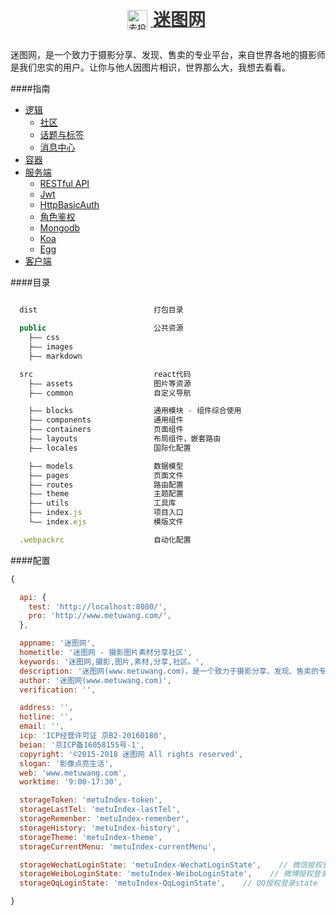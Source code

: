 <div align="center">
  <a href="https://www.metuwang.com/" target="_blank" rel="noopener noreferrer nofollow">
    <img src="https://www.metuwang.com/images/favicon.png" width="auto" height="32px" alt="去投网logo" style=" position: relative; right: 5px;top:6px;" />
    <strong style="color: #333; font-size: 28px; line-height: 32px;">迷图网</strong>
  </a>
</div>


## 

迷图网，是一个致力于摄影分享、发现、售卖的专业平台，来自世界各地的摄影师是我们忠实的用户。让你与他人因图片相识，世界那么大，我想去看看。



####指南

- [逻辑](logic/README.md)
  * [社区](logic/Community.md)
  * [话题与标签](logic/Topic.md)
  * [消息中心](logic/Message.md)
- [容器](docker/README.md)
- [服务端](server/README.md)
  - [RESTful API](server/RESTful.md)
  - [Jwt](server/Jwt.md)
  - [HttpBasicAuth](server/HttpBasicAuth.md)
  - [角色鉴权](server/Scope.md)
  - [Mongodb](server/Mongodb.md)
  - [Koa](server/Koa.md)
  - [Egg](server/Egg.md)
- [客户端](client/README.md)



####目录

```js

  dist                          打包目录

  public                        公共资源
    ├—— css
    ├—— images
    ├—— markdown

  src                           react代码
    ├—— assets                  图片等资源
    ├—— common                  自定义导航

    ├—— blocks                  通用模块 - 组件综合使用
    ├—— components              通用组件
    ├—— containers              页面组件
    ├—— layouts                 布局组件，嵌套路由
    ├—— locales                 国际化配置

    ├—— models                  数据模型
    ├—— pages                   页面文件
    ├—— routes                  路由配置
    ├—— theme                   主题配置
    ├—— utils                   工具库
    ├—— index.js                项目入口
    └—— index.ejs               模版文件

  .webpackrc                    自动化配置

```



####配置

```js
{

  api: {
    test: 'http://localhost:8080/',
    pro: 'http://www.metuwang.com/',
  },

  appname: '迷图网',
  hometitle: '迷图网 - 摄影图片素材分享社区',
  keywords: '迷图网,摄影,图片,素材,分享,社区。',
  description: '迷图网(www.metuwang.com)，是一个致力于摄影分享、发现、售卖的专业平台，来自世界各地的摄影师是我们忠实的用户。让你与他人因图片相识，世界那么大，我想去看看。',
  author: '迷图网(www.metuwang.com)',
  verification: '',

  address: '',
  hotline: '',
  email: '',
  icp: 'ICP经营许可证 京B2-20160180',
  beian: '京ICP备16058155号-1',
  copyright: '©2015-2018 迷图网 All rights reserved',
  slogan: '影像点亮生活',
  web: 'www.metuwang.com',
  worktime: '9:00-17:30',

  storageToken: 'metuIndex-token',
  storageLastTel: 'metuIndex-lastTel',
  storageRemenber: 'metuIndex-remenber',
  storageHistory: 'metuIndex-history',
  storageTheme: 'metuIndex-theme',
  storageCurrentMenu: 'metuIndex-currentMenu',

  storageWechatLoginState: 'metuIndex-WechatLoginState',    // 微信授权登录state
  storageWeiboLoginState: 'metuIndex-WeiboLoginState',    // 微博授权登录state
  storageQqLoginState: 'metuIndex-QqLoginState',    // QQ授权登录state

}
```
<!-- npm install -g gitbook-cli -->

<!-- Gitbook 一键部署至 GitHub Pages -->

<!-- 1. npm install -g gh-pages -->

<!-- 2. gitbook init -->

<!-- 3. gitbook build -->

<!-- 4. gh-pages -d _book -->